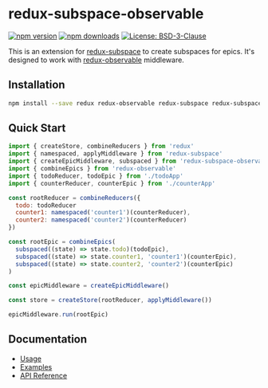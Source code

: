 # redux-subspace-observable

[![npm version](https://img.shields.io/npm/v/redux-subspace-observable.svg?style=flat-square)](https://www.npmjs.com/package/redux-subspace-observable)
[![npm downloads](https://img.shields.io/npm/dm/redux-subspace-observable.svg?style=flat-square)](https://www.npmjs.com/package/redux-subspace-observable)
[![License: BSD-3-Clause](https://img.shields.io/npm/l/redux-subspace-observable.svg?style=flat-square)](/LICENSE.md)

This is an extension for [redux-subspace](/) to create subspaces for epics. It's designed to work with [redux-observable](https://redux-observable.js.org/) middleware.

## Installation

```sh
npm install --save redux redux-observable redux-subspace redux-subspace-observable
```

## Quick Start

```javascript
import { createStore, combineReducers } from 'redux'
import { namespaced, applyMiddleware } from 'redux-subspace'
import { createEpicMiddleware, subspaced } from 'redux-subspace-observable'
import { combineEpics } from 'redux-observable'
import { todoReducer, todoEpic } from './todoApp'
import { counterReducer, counterEpic } from './counterApp'

const rootReducer = combineReducers({
  todo: todoReducer
  counter1: namespaced('counter1')(counterReducer),
  counter2: namespaced('counter2')(counterReducer)
})

const rootEpic = combineEpics(
  subspaced((state) => state.todo)(todoEpic),
  subspaced((state) => state.counter1, 'counter1')(counterEpic),
  subspaced((state) => state.counter2, 'counter2')(counterEpic)
)

const epicMiddleware = createEpicMiddleware()

const store = createStore(rootReducer, applyMiddleware())

epicMiddleware.run(rootEpic)
```

## Documentation

* [Usage](https://ioof-holdings.github.io/redux-subspace/packages/redux-subspace-observable/docs/Usage.html)
* [Examples](https://ioof-holdings.github.io/redux-subspace/docs/Examples.html#redux-subspace-observable)
* [API Reference](https://ioof-holdings.github.io/redux-subspace/packages/redux-subspace-observable/docs/api/)

